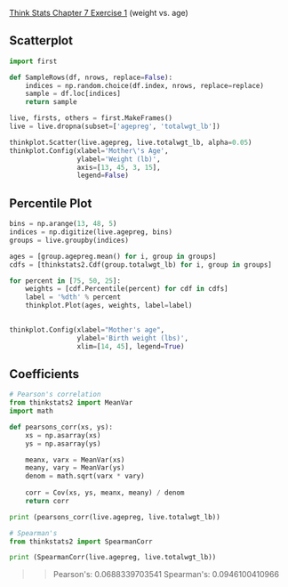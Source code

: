 [Think Stats Chapter 7 Exercise 1](http://greenteapress.com/thinkstats2/html/thinkstats2008.html#toc70) (weight vs. age)

## Scatterplot
```python
import first

def SampleRows(df, nrows, replace=False):
    indices = np.random.choice(df.index, nrows, replace=replace)
    sample = df.loc[indices]
    return sample

live, firsts, others = first.MakeFrames()
live = live.dropna(subset=['agepreg', 'totalwgt_lb'])

thinkplot.Scatter(live.agepreg, live.totalwgt_lb, alpha=0.05)
thinkplot.Config(xlabel='Mother\'s Age',
                 ylabel='Weight (lb)',
                 axis=[13, 45, 3, 15],
                 legend=False)
```
## Percentile Plot
```python
bins = np.arange(13, 48, 5)
indices = np.digitize(live.agepreg, bins)
groups = live.groupby(indices)

ages = [group.agepreg.mean() for i, group in groups]
cdfs = [thinkstats2.Cdf(group.totalwgt_lb) for i, group in groups]

for percent in [75, 50, 25]:
    weights = [cdf.Percentile(percent) for cdf in cdfs]
    label = '%dth' % percent
    thinkplot.Plot(ages, weights, label=label)
    

thinkplot.Config(xlabel="Mother's age",
                 ylabel='Birth weight (lbs)',
                 xlim=[14, 45], legend=True)
```
## Coefficients
```python
# Pearson's correlation
from thinkstats2 import MeanVar
import math

def pearsons_corr(xs, ys):
    xs = np.asarray(xs)
    ys = np.asarray(ys)

    meanx, varx = MeanVar(xs)
    meany, vary = MeanVar(ys)
    denom = math.sqrt(varx * vary)
    
    corr = Cov(xs, ys, meanx, meany) / denom
    return corr

print (pearsons_corr(live.agepreg, live.totalwgt_lb))

# Spearman's
from thinkstats2 import SpearmanCorr

print (SpearmanCorr(live.agepreg, live.totalwgt_lb))
```
>> Pearson's: 0.0688339703541
>> Spearman's: 0.0946100410966
